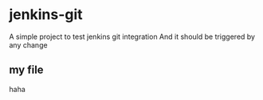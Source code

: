 # jenkins-git

A simple project to test jenkins git integration
And it should be triggered by any change
## my file
haha
